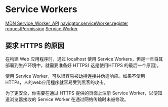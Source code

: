 <!--
 * @Author: matiastang
 * @Date: 2022-07-25 11:20:57
 * @LastEditors: matiastang
 * @LastEditTime: 2022-07-25 17:54:16
 * @FilePath: /matias-javaScript/md/ServiceWorkers/ServiceWorkers.md
 * @Description: Service Workers
-->
# Service Workers

[MDN Service_Worker_API](https://developer.mozilla.org/zh-CN/docs/Web/API/Service_Worker_API)
[navigator.serviceWorker.register](https://developer.mozilla.org/zh-CN/docs/Web/API/ServiceWorkerContainer/register)
[requestPermission](https://developer.mozilla.org/en-US/docs/Web/API/Notification/requestPermission)
[Service Worker](https://segmentfault.com/a/1190000017749922)

## 要求 HTTPS 的原因

在构建 Web 应用程序时，通过 localhost 使用 Service Workers，但是一旦将其部署到生产环境中，就需要准备好 HTTPS( 这是使用HTTPS 的最后一个原因)。

使用 Service Worker，可以很容易被劫持连接并伪造响应。如果不使用 HTTPs，人的web应用程序就容易受到黑客的攻击。

为了更安全，你需要在通过 HTTPS 提供的页面上注册 Service Worker，以便知道浏览器接收的 Service Worker 在通过网络传输时未被修改。